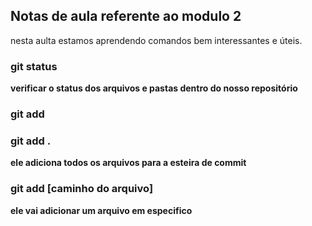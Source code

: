 ## Notas de aula referente ao modulo 2

nesta aulta estamos aprendendo comandos bem interessantes e úteis.


### git status
**verificar o status dos arquivos e pastas dentro do nosso repositório**


### git add

### git add .

**ele adiciona todos os arquivos para a esteira de commit**


### git add [caminho do arquivo]

**ele vai adicionar um arquivo em especifico**